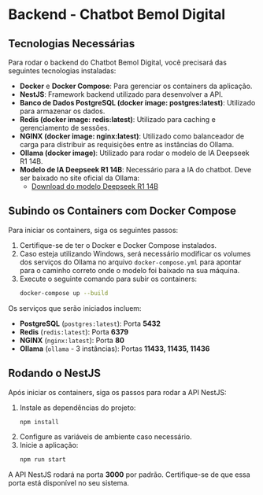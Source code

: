 # Backend - Chatbot Bemol Digital

## Tecnologias Necessárias
Para rodar o backend do Chatbot Bemol Digital, você precisará das seguintes tecnologias instaladas:

- **Docker** e **Docker Compose**: Para gerenciar os containers da aplicação.
- **NestJS**: Framework backend utilizado para desenvolver a API.
- **Banco de Dados PostgreSQL (docker image: postgres:latest)**: Utilizado para armazenar os dados.
- **Redis (docker image: redis:latest)**: Utilizado para caching e gerenciamento de sessões.
- **NGINX (docker image: nginx:latest)**: Utilizado como balanceador de carga para distribuir as requisições entre as instâncias do Ollama.
- **Ollama (docker image)**: Utilizado para rodar o modelo de IA Deepseek R1 14B.
- **Modelo de IA Deepseek R1 14B**: Necessário para a IA do chatbot. Deve ser baixado no site oficial da Ollama:
  - [Download do modelo Deepseek R1 14B](https://ollama.com/library/deepseek-r1:14b)

## Subindo os Containers com Docker Compose
Para iniciar os containers, siga os seguintes passos:

1. Certifique-se de ter o Docker e Docker Compose instalados.
2. Caso esteja utilizando Windows, será necessário modificar os volumes dos serviços do Ollama no arquivo `docker-compose.yml` para apontar para o caminho correto onde o modelo foi baixado na sua máquina.
3. Execute o seguinte comando para subir os containers:
   ```sh
   docker-compose up --build
   ```

Os serviços que serão iniciados incluem:
- **PostgreSQL** (`postgres:latest`): Porta **5432**
- **Redis** (`redis:latest`): Porta **6379**
- **NGINX** (`nginx:latest`): Porta **80**
- **Ollama** (`ollama` - 3 instâncias): Portas **11433, 11435, 11436**

## Rodando o NestJS
Após iniciar os containers, siga os passos para rodar a API NestJS:

1. Instale as dependências do projeto:
   ```sh
   npm install
   ```
2. Configure as variáveis de ambiente caso necessário.
3. Inicie a aplicação:
   ```sh
   npm run start
   ```

A API NestJS rodará na porta **3000** por padrão. Certifique-se de que essa porta está disponível no seu sistema.

